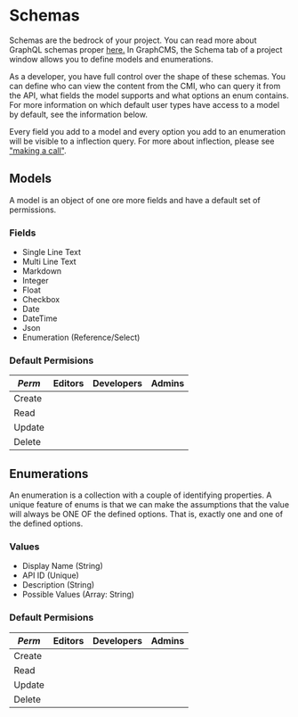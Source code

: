 # Schemas
Schemas are the bedrock of your project. You can read more about GraphQL schemas proper [here.](https://graphql.org/learn/schema/) In GraphCMS, the Schema tab of a project window allows you to define models and enumerations.

As a developer, you have full control over the shape of these schemas. You can define who can view the content from the CMI, who can query it from the API, what fields the model supports and what options an enum contains. For more information on which default user types have access to a model by default, see the information below.

Every field you add to a model and every option you add to an enumeration will be visible to a inflection query. For more about inflection, please see ["making a call"]('./api/making-a-call.md').


## Models
<!-- TODO: Insert image of Model View -->
A model is an object of one ore more fields and have a default set of permissions.

### Fields
* Single Line Text
* Multi Line Text
* Markdown
* Integer
* Float
* Checkbox
* Date
* DateTime
* Json
* Enumeration (Reference/Select)

### Default Permisions
| _Perm_ | Editors | Developers | Admins |
|---|---|---|---|
| Create |   |   |   |
| Read |   |   |   |
| Update |   |   |   |
| Delete |   |   |   |


## Enumerations
<!-- TODO: Insert image of Enumeration view. -->
An enumeration is a collection with a couple of identifying properties. A unique feature of enums is that we can make the assumptions that the value will always be ONE OF the defined options. That is, exactly one and one of the defined options.

### Values
* Display Name (String)
* API ID (Unique)
* Description (String)
* Possible Values (Array: String)


### Default Permisions
| _Perm_ | Editors | Developers | Admins |
|---|---|---|---|
| Create |   |   |   |
| Read |   |   |   |
| Update |   |   |   |
| Delete |   |   |   |